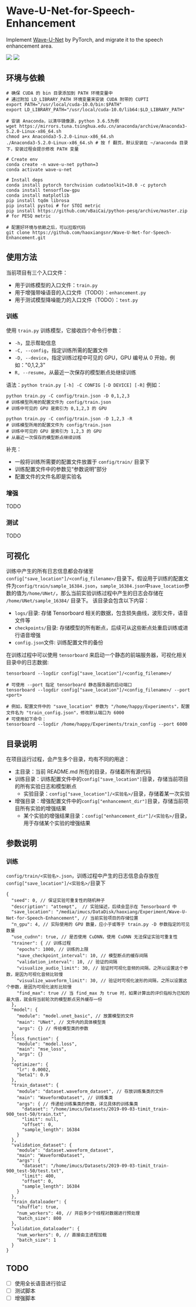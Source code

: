 # Wave-U-Net-for-Speech-Enhancement

Implement [Wave-U-Net](https://arxiv.org/abs/1806.03185) by PyTorch, and migrate it to the speech enhancement area.

![](./doc/tensorboard.png)
![](./doc/audio.png)

## 环境与依赖


```shell
# 确保 CUDA 的 bin 目录添加到 PATH 环境变量中
# 通过附加 LD_LIBRARY_PATH 环境变量来安装 CUDA 附带的 CUPTI
export PATH="/usr/local/cuda-10.0/bin:$PATH"
export LD_LIBRARY_PATH="/usr/local/cuda-10.0/lib64:$LD_LIBRARY_PATH"

# 安装 Anaconda，以清华镜像源，python 3.6.5为例
wget https://mirrors.tuna.tsinghua.edu.cn/anaconda/archive/Anaconda3-5.2.0-Linux-x86_64.sh
chmod a+x Anaconda3-5.2.0-Linux-x86_64.sh
./Anaconda3-5.2.0-Linux-x86_64.sh # 按 f 翻页，默认安装在 ~/anaconda 目录下，安装过程会提示修改 PATH 变量

# Create env
conda create -n wave-u-net python=3
conda activate wave-u-net

# Install deps
conda install pytorch torchvision cudatoolkit=10.0 -c pytorch
conda install tensorflow-gpu
conda install matplotlib
pip install tqdm librosa
pip install pystoi # for STOI metric
pip install https://github.com/vBaiCai/python-pesq/archive/master.zip # for PESQ metric

# 配置好环境与依赖之后，可以拉取代码
git clone https://github.com/haoxiangsnr/Wave-U-Net-for-Speech-Enhancement.git
```

## 使用方法

当前项目有三个入口文件：

- 用于训练模型的入口文件：`train.py`
- 用于增强带噪语音的入口文件（TODO）：`enhancement.py`
- 用于测试模型降噪能力的入口文件（TODO）：`test.py`

### 训练

使用 `train.py` 训练模型，它接收四个命令行参数：

- `-h`，显示帮助信息
- `-C, --config`，指定训练所需的配置文件
- `-D, --device`，指定训练过程中可见的 GPU，GPU 编号从 0 开始，例如："0,1,2,3"
- `R, --resume`，从最近一次保存的模型断点处继续训练

语法：`python train.py [-h] -C CONFIG [-D DEVICE] [-R]`
例如：

```shell script
python train.py -C config/train.json -D 0,1,2,3
# 训练模型所用的配置文件为 config/train.json
# 训练中可见的 GPU 是索引为 0,1,2,3 的 GPU

python train.py -C config/train.json -D 1,2,3 -R
# 训练模型所用的配置文件为 config/train.json
# 训练中可见的 GPU 是索引为 1,2,3 的 GPU
# 从最近一次保存的模型断点继续训练
```

补充：
- 一般将训练所需要的配置文件放置于 `config/train/` 目录下
- 训练配置文件中的参数见“参数说明”部分
- 配置文件的文件名即是实验名

### 增强

TODO

### 测试

TODO


## 可视化

训练中产生的所有日志信息都会存储至`config["save_location"]/<config_filename>/`目录下。假设用于训练的配置文件为`config/train/sample_16384.json`，`sample_16384.json`中`save_location`参数的值为`/home/UNet/`，那么当前实验训练过程中产生的日志会存储在 `/home/UNet/sample_16384/` 目录下。
该目录会包含以下内容：

- `logs/`目录: 存储 Tensorboard 相关的数据，包含损失曲线，波形文件，语音文件等
- `checkpoints/`目录: 存储模型的所有断点，后续可从这些断点处重启训练或进行语音增强
- `config.json`文件: 训练配置文件的备份

在训练过程中可以使用 `tensorboard` 来启动一个静态的前端服务器，可视化相关目录中的日志数据:

```shell script
tensorboard --logdir config["save_location"]/<config_filename>/

# 可使用 --port 指定 tensorboard 静态服务器的启动端口
tensorboard --logdir config["save_location"]/<config_filename>/ --port <port>

# 例如，配置文件中的 "save_location" 参数为 "/home/happy/Experiments"，配置文件名为 "train_config.json"，修改默认端口为 6000
# 可使用如下命令：
tensorboard --logdir /home/happy/Experiments/train_config --port 6000
```

## 目录说明

在项目运行过程，会产生多个目录，均有不同的用途：

- 主目录：当前 README.md 所在的目录，存储着所有源代码
- 训练目录：训练配置文件中的`config["save_location"]`目录，存储当前项目的所有实验日志和模型断点
  - 实验目录：`config["save_location"]/<实验名>/`目录，存储着某一次实验
- 增强目录：增强配置文件中的`config["enhancement_dir"]`目录，存储当前项目所有实验的增强结果
  - 某个实验的增强结果目录：`config["enhancement_dir"]/<实验名>/`目录，用于存储某个实验的增强结果


## 参数说明
### 训练

`config/train/<实验名>.json`，训练过程中产生的日志信息会存放在`config["save_location"]/<实验名>/`目录下

```json5
{
  "seed": 0, // 保证实验可重复性的随机种子
  "description": "attempt",  // 实验描述，后续会显示在 Tensorboard 中
  "save_location": "/media/imucs/DataDisk/haoxiang/Experiment/Wave-U-Net-for-Speech-Enhancement", // 当前实验项目的存储位置
  "n_gpu": 4, // 实际使用的 GPU 数量，应小于或等于 train.py -D 参数指定的可见数量
  "use_cudnn": true, // 是否使用 CuDNN，使用 CuDNN 无法保证实验可重复性
  "trainer": { // 训练过程
    "epochs": 1000, // 训练的上限
    "save_checkpoint_interval": 10, // 模型断点的缓存间隔
    "validation_interval": 10, // 验证的间隔
    "visualize_audio_limit": 30, // 验证时可视化音频的间隔，之所以设置这个参数，是因为可视化音频比较慢
    "visualize_waveform_limit": 30, // 验证时可视化波形的间隔，之所以设置这个参数，是因为可视化波形比较慢
    "find_max": true // 当 find_max 为 true 时，如果计算出的评价指标为已知的最大值，就会将当前轮次的模型断点另外缓存一份
  },
  "model": {
    "module": "model.unet_basic", // 放置模型的文件
    "main": "UNet", // 文件内的具体模型类
    "args": {} // 传给模型类的参数
  },
  "loss_function": {
    "module": "model.loss",
    "main": "mse_loss",
    "args": {}
  },
  "optimizer": {
    "lr": 0.0002,
    "beta1": 0.9
  },
  "train_dataset": {
    "module": "dataset.waveform_dataset", // 存放训练集类的文件
    "main": "WaveformDataset", // 训练集类
    "args": { // 传递给训练集类的参数，详见具体的训练集类
      "dataset": "/home/imucs/Datasets/2019-09-03-timit_train-900_test-50/train.txt",
      "limit": null,
      "offset": 0,
      "sample_length": 16384
    }
  },
  "validation_dataset": {
    "module": "dataset.waveform_dataset",
    "main": "WaveformDataset",
    "args": {
      "dataset": "/home/imucs/Datasets/2019-09-03-timit_train-900_test-50/test.txt",
      "limit": 400,
      "offset": 0,
      "sample_length": 16384
    }
  },
  "train_dataloader": {
    "shuffle": true,
    "num_workers": 40, // 开启多少个线程对数据进行预处理
    "batch_size": 800
  },
  "validation_dataloader": {
    "num_workers": 0, // 直接由主进程加载
    "batch_size": 1
  }
}
```

## TODO

- [ ] 使用全长语音进行验证
- [ ] 测试脚本
- [ ] 增强脚本

